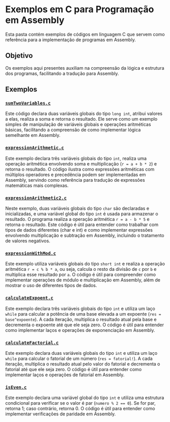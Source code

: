 # Exemplos em C para Programação em Assembly

Esta pasta contém exemplos de códigos em linguagem C que servem como referência para a implementação de programas em Assembly. 

## Objetivo
Os exemplos aqui presentes auxiliam na compreensão da lógica e estrutura dos programas, facilitando a tradução para Assembly.

## Exemplos

### [`sumTwoVariables.c`](sumTwoVariables.c)
Este código declara duas variáveis globais do tipo `long int`, atribui valores a elas, realiza a soma e retorna o resultado. Ele serve como um exemplo simples de manipulação de variáveis globais e operações aritméticas básicas, facilitando a compreensão de como implementar lógica semelhante em Assembly.

### [`expressionArithmetic.c`](expressionArithmetic.c)
Este exemplo declara três variáveis globais do tipo `int`, realiza uma operação aritmética envolvendo soma e multiplicação (`r = a + b * 2`) e retorna o resultado. O código ilustra como expressões aritméticas com múltiplos operadores e precedência podem ser implementadas em Assembly, servindo como referência para tradução de expressões matemáticas mais complexas.

### [`expressionArithmetic2.c`](expressionArithmetic2.c)
Neste exemplo, duas variáveis globais do tipo `char` são declaradas e inicializadas, e uma variável global do tipo `int` é usada para armazenar o resultado. O programa realiza a operação aritmética `r = a - b * 5` e retorna o resultado. Este código é útil para entender como trabalhar com tipos de dados diferentes (char e int) e como implementar expressões envolvendo multiplicação e subtração em Assembly, incluindo o tratamento de valores negativos.

### [`expressionWithMod.c`](expressionWithMod.c)
Este exemplo utiliza variáveis globais do tipo `short int` e realiza a operação aritmética `r = c % b * a`, ou seja, calcula o resto da divisão de `c` por `b` e multiplica esse resultado por `a`. O código é útil para compreender como implementar operações de módulo e multiplicação em Assembly, além de mostrar o uso de diferentes tipos de dados.

### [`calculateExpoent.c`](calculateExpoent.c)
Este exemplo declara três variáveis globais do tipo `int` e utiliza um laço `while` para calcular a potência de uma base elevada a um expoente (`res = base^expoente`). A cada iteração, multiplica o resultado atual pela base e decrementa o expoente até que ele seja zero. O código é útil para entender como implementar laços e operações de exponenciação em Assembly.

### [`calculateFactorial.c`](calculateFactorial.c)
Este exemplo declara duas variáveis globais do tipo `int` e utiliza um laço `while` para calcular o fatorial de um número (`res = fatorial!`). A cada iteração, multiplica o resultado atual pelo valor do fatorial e decrementa o fatorial até que ele seja zero. O código é útil para entender como implementar laços e operações de fatorial em Assembly.

### [`isEven.c`](isEven.c)
Este exemplo declara uma variável global do tipo `int` e utiliza uma estrutura condicional para verificar se o valor é par (`numero % 2 == 0`). Se for par, retorna 1; caso contrário, retorna 0. O código é útil para entender como implementar verificações de paridade em Assembly.

